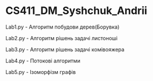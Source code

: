 # CS411_DM_Syshchuk_Andrii
Lab1.py - Алгоритм побудови дерев(Борувка)

Lab2.py - Алгоритм рішень задачі листоноші

Lab3.py - Алгоритм рішень задачі комівояжера

Lab4.py - Потокові алгоритми

Lab5.py - Ізоморфізм графів
